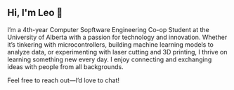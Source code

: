 ## Hi, I'm Leo 👋



I’m a 4th-year Computer Sopftware Engineering Co-op Student at the University of Alberta with a passion for technology and innovation. Whether it’s tinkering with microcontrollers, building machine learning models to analyze data, or experimenting with laser cutting and 3D printing, I thrive on learning something new every day. I enjoy connecting and exchanging ideas with people from all backgrounds.

Feel free to reach out—I’d love to chat!

<!--
**Sorlux/Sorlux** is a ✨ _special_ ✨ repository because its `README.md` (this file) appears on your GitHub profile.

Here are some ideas to get you started:

- 🔭 I’m currently working on ...
- 🌱 I’m currently learning ...
- 👯 I’m looking to collaborate on ...
- 🤔 I’m looking for help with ...
- 💬 Ask me about ...
- 📫 How to reach me: ...
- 😄 Pronouns: ...
- ⚡ Fun fact: ...
-->
